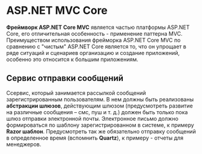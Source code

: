 # ASP.NET MVC Core
**Фреймворк ASP.NET Core MVC** является частью платформы ASP.NET Core, его отличительная особенность - применение паттерна MVC. Преимуществом использования фрейморка ASP.NET Core MVC по сравнению с "чистым" ASP.NET Core является то, что он упрощает в ряде ситуаций и сценариев организацию и создание приложений, особенно это относится к большим приложениям.

## **Сервис отправки сообщений**
Ссервис, который занимается рассылкой сообщений зарегистрированным пользователям. В нем должны быть реализованы **абстракции шлюзов**, действующим шлюзом (предусмотреть развитие на различные сообщения – смс, пуш и т. д.) должен быть только пока шлюз отправки электронной почты. Электронное письмо должно формироваться по шаблону зарегистрированном в системе, к примеру **Razor шаблон**. Предусмотреть так же обязательно отправку сообщений в определенное время (вспомнить **Quartz**), к примеру - отчеты для менеджеров.  
